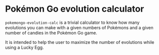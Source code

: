 # Pokémon Go evolution calculator

`pokemongo-evolution-calc` is a trivial calculator to know
how many evolutions you can make with a given numbers of
Pokémons and a given number of candies in the Pokémon Go game.

It is intended to help the user to maximize the number of evolutions
while using a Lucky Egg.
